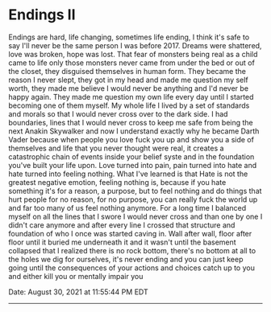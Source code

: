 # Endings II

Endings are hard, life changing, sometimes life ending, I think it's safe to say I'll never be the same person I was before 2017. Dreams were shattered, love was broken, hope was lost. That fear of monsters being real as a child came to life only those monsters never came from under the bed or out of the closet, they disguised themselves in human form. They became the reason I never slept, they got in my head and made me question my self worth, they made me believe I would never be anything and I'd never be happy again. They made me question my own life every day until I started becoming one of them myself. My whole life I lived by a set of standards and morals so that I would never cross over to the dark side. I had boundaries, lines that I would never cross to keep me safe from being the next Anakin Skywalker and now I understand exactly why he became Darth Vader because when people you love fuck you up and show you a side of themselves and life that you never thought were real, it creates a catastrophic chain of events inside your belief syste and in the foundation you've built your life upon. Love turned into pain, pain turned into hate and hate turned into feeling nothing. What I've learned is that Hate is not the greatest negative emotion, feeling nothing is, because if you hate something it's for a reason, a purpose, but to feel nothing and do things that hurt people for no reason, for no purpose, you can really fuck the world up and far too many of us feel nothing anymore. For a long time I balanced myself on all the lines that I swore I would never cross and than one by one I didn't care anymore and after every line I crossed that structure and foundation of who I once was started caving in. Wall after wall, floor after floor until it buried me underneath it and it wasn't until the basement collapsed that I realized there is no rock bottom, there's no bottom at all to the holes we dig for ourselves, it's never ending and you can just keep going until the consequences of your actions and choices catch up to you and either kill you or mentally impair you

Date:	August 30, 2021 at 11:55:44 PM EDT

---
